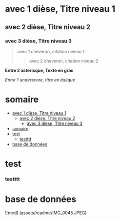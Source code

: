 # avec 1 dièse, Titre niveau 1
## avec 2 dièse, Titre niveau 2
### avec 3 dièse, Titre niveau 3

> avec 1 cheveron, citation niveau 1
>> avec 2 cheveron, citation niveau 2

**Entre 2 asterisque, Texte en gras**

_Entre 1 underscore, titre en italique_

# somaire
- [avec 1 dièse, Titre niveau 1](#avec-1-dièse-titre-niveau-1)
  - [avec 2 dièse, Titre niveau 2](#avec-2-dièse-titre-niveau-2)
    - [avec 3 dièse, Titre niveau 3](#avec-3-dièse-titre-niveau-3)
- [somaire](#somaire)
- [test](#test)
    - [testttt](#testttt)
- [base de données](#base-de-données)



# test
### testttt






# base de données 
![mcd] (assets/readme/IMG_0045.JPEG)
